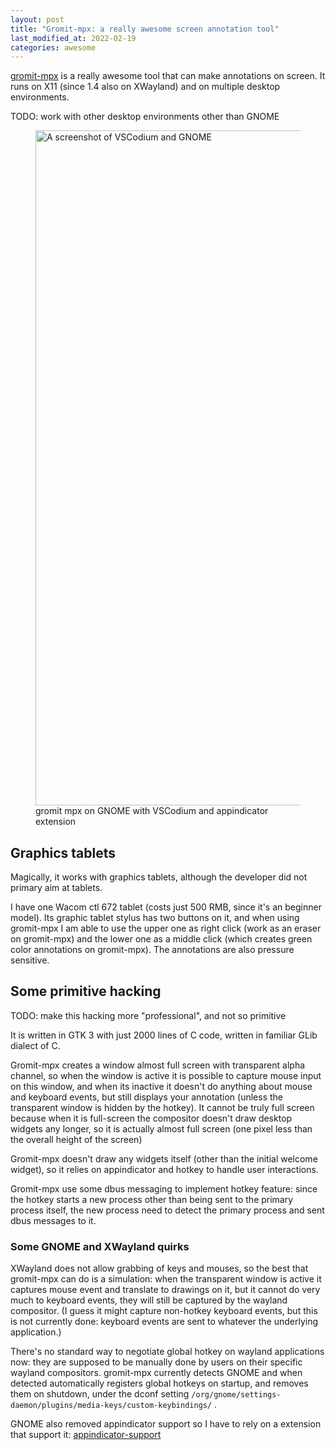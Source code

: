 ```yaml
---
layout: post
title: "Gromit-mpx: a really awesome screen annotation tool"
last_modified_at: 2022-02-19
categories: awesome
---
```

<!-- This Source Code Form is subject to the terms of the Mozilla Public
   - License, v. 2.0. If a copy of the MPL was not distributed with this
   - file, You can obtain one at https://mozilla.org/MPL/2.0/. -->
[gromit-mpx](https://github.com/bk138/gromit-mpx) is a really awesome tool that can make annotations on screen. It runs on X11 (since 1.4 also on XWayland) and on multiple desktop environments.

TODO: work with other desktop environments other than GNOME

<figure>
<picture><source srcset="../../../../static/2021-10-24-1.webp" type="image/webp"><img src="../../../../static/2021-10-24-1.png" width="1920" height="1080" alt="A screenshot of VSCodium and GNOME"/></picture>
  <figcaption>gromit mpx on GNOME with VSCodium and appindicator extension</figcaption>
</figure>

## Graphics tablets
Magically, it works with graphics tablets, although the developer did not primary aim at tablets. 

I have one Wacom ctl 672 tablet (costs just 500 RMB, since it's an beginner model). Its graphic tablet stylus has two buttons on it, and when using gromit-mpx I am able to use the upper one as right click (work as an eraser on gromit-mpx) and the lower one as a middle click (which creates green color annotations on gromit-mpx). The annotations are also pressure sensitive.

## Some primitive hacking
TODO: make this hacking more "professional", and not so primitive

It is written in GTK 3 with just 2000 lines of C code, written in familiar GLib dialect of C.

Gromit-mpx creates a window almost full screen with transparent alpha channel, so when the window is active it is possible to capture mouse input on this window, and when its inactive it doesn't do anything about mouse and keyboard events, but still displays your annotation (unless the transparent window is hidden by the hotkey). It cannot be truly full screen because when it is full-screen the compositor doesn't draw desktop widgets any longer, so it is actually almost full screen (one pixel less than the overall height of the screen)

Gromit-mpx doesn't draw any widgets itself (other than the initial welcome widget), so it relies on appindicator and hotkey to handle user interactions.

Gromit-mpx use some dbus messaging to implement hotkey feature: since the hotkey starts a new process other than being sent to the primary process itself, the new process need to detect the primary process and sent dbus messages to it.

### Some GNOME and XWayland quirks
XWayland does not allow grabbing of keys and mouses, so the best that gromit-mpx can do is a simulation: when the transparent window is active it captures mouse event and translate to drawings on it, but it cannot do very much to keyboard events, they will still be captured by the wayland compositor. (I guess it might capture non-hotkey keyboard events, but this is not currently done: keyboard events are sent to whatever the underlying application.)

There's no standard way to negotiate global hotkey on wayland applications now: they are supposed to be manually done by users on their specific wayland compositors. gromit-mpx currently detects GNOME and when detected automatically registers global hotkeys on startup, and removes them on shutdown, under the dconf setting `/org/gnome/settings-daemon/plugins/media-keys/custom-keybindings/` .

GNOME also removed appindicator support so I have to rely on a extension that support it: [appindicator-support](https://extensions.gnome.org/extension/615/appindicator-support/)
